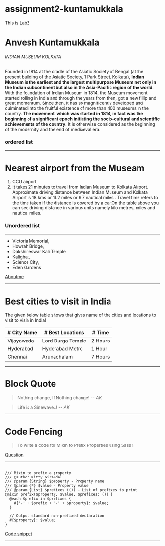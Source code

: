 # assignment2-kuntamukkala
This is Lab2
# Anvesh Kuntamukkala
###### INDIAN MUSEUM KOLKATA 
Founded in 1814 at the cradle of the Asiatic Society of Bengal (at the present building of the Asiatic Society, 1 Park Street, Kolkata), **Indian Museum is the earliest and the largest multipurpose Museum not only in the Indian subcontinent but also in the Asia-Pacific region of the world**. With the foundation of Indian Museum in 1814, the Museum movement started rolling in India and through the years from then, got a new fillip and great momentum. Since then, it has so magnificently developed and culminated into the fruitful existence of more than 400 museums in the country. **The movement, which was started in 1814, in fact was the beginning of a significant epoch initiating the socio-cultural and scientific achievements of the country**. It is otherwise considered as the beginning of the modernity and the end of mediaeval era.


### ordered list
---
# Nearest airport from the Museam
1. CCU airport 
2. It takes 21 minutes to travel from Indian Museum to Kolkata Airport. Approximate driving distance between Indian Museum and Kolkata Airport is 18 kms or 11.2 miles or 9.7 nautical miles . Travel time refers to the time taken if the distance is covered by a car.On the table above you can see driving distance in various units namely kilo metres, miles and nautical miles.

### Unordered list
---
* Victoria Memorial,
* Howrah Bridge,
* Dakshineswar Kali Temple
* Kalighat,
* Science City,
* Eden Gardens

[Aboutme](AboutMe.md)

***
# Best cities to visit in India

The given below table shows that gives name of the cities and locations to visit to visin in India!

| # City Name| # Best Locations | # Time |
|------------|------------------|--------|
| Vijayawada |Lord Durga Temple |2 Hours |
| Hyderabad  |Hyderabad Metro   |1 Hour  |
| Chennai    |Arunachalam       |7 Hours |


***
# Block Quote

> Nothing change, If Nothing change! -- *AK* 

> Life is a Sinewave..! -- *AK*

***
# Code Fencing

> To write a code for Mixin to Prefix Properties using Sass?

[Question](https://stackoverflow.com/questions/10752746/sass-simplify-a-mixin-with-prefixes)

***

```

/// Mixin to prefix a property
/// @author Kitty Giraudel
/// @param {String} $property - Property name
/// @param {*} $value - Property value
/// @param {List} $prefixes (()) - List of prefixes to print
@mixin prefix($property, $value, $prefixes: ()) {
  @each $prefix in $prefixes {
    #{'-' + $prefix + '-' + $property}: $value;
  }
 
  // Output standard non-prefixed declaration
  #{$property}: $value;
}

```

[Code snippet](https://css-tricks.com/snippets/sass/mixin-prefix-properties/)

*****